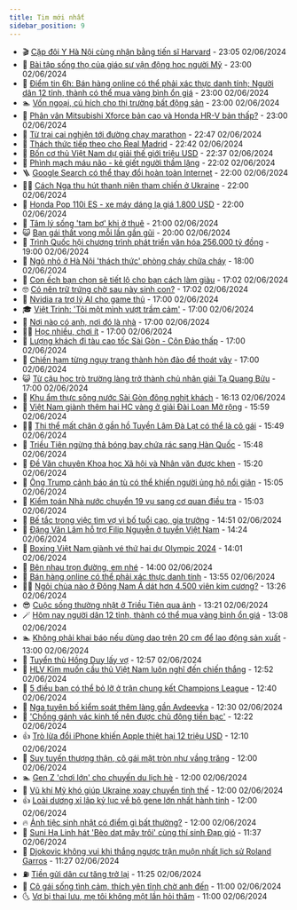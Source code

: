 ```yaml
---
title: Tim mới nhất
sidebar_position: 9
---
```


<!-- vnexpress-tin-moi-nhat:START -->
- 🎬 [Cặp đôi Y Hà Nội cùng nhận bằng tiến sĩ Harvard](https://vnexpress.net/cap-doi-y-ha-noi-cung-nhan-bang-tien-si-harvard-4753416.html) - 23:05 02/06/2024
- 🐎 [Bài tập sống thọ của giáo sư vận động học người Mỹ](https://vnexpress.net/bai-tap-song-tho-cua-giao-su-van-dong-hoc-nguoi-my-4753353.html) - 23:00 02/06/2024
- 🦍 [Điểm tin 6h: Bán hàng online có thể phải xác thực danh tính; Người dân 12 tỉnh, thành có thể mua vàng bình ổn giá](https://vnexpress.net/diem-tin-6h-ban-hang-online-co-the-phai-xac-thuc-danh-tinh-nguoi-dan-12-tinh-thanh-co-the-mua-vang-binh-on-gia-4753511.html) - 23:00 02/06/2024
- 🏊 [Vốn ngoại, cú hích cho thị trường bất động sản](https://vnexpress.net/von-ngoai-cu-hich-cho-thi-truong-bat-dong-san-4753498.html) - 23:00 02/06/2024
- 🎊 [Phân vân Mitsubishi Xforce bản cao và Honda HR-V bản thấp?](https://vnexpress.net/phan-van-mitsubishi-xforce-ban-cao-va-honda-hr-v-ban-thap-4753459.html) - 23:00 02/06/2024
- 🎃 [Từ trại cai nghiện tới đường chạy marathon](https://vnexpress.net/tu-trai-cai-nghien-toi-duong-chay-marathon-4752342.html) - 22:47 02/06/2024
- 🧰 [Thách thức tiếp theo cho Real Madrid](https://vnexpress.net/thach-thuc-tiep-theo-cho-real-madrid-4753500.html) - 22:42 02/06/2024
- 🔭 [Bốn cơ thủ Việt Nam dự giải thế giới triệu USD](https://vnexpress.net/bon-co-thu-viet-nam-du-giai-the-gioi-trieu-usd-4753502.html) - 22:37 02/06/2024
- 🫶 [Phình mạch máu não - kẻ giết người thầm lặng](https://vnexpress.net/phinh-mach-mau-nao-ke-giet-nguoi-tham-lang-4753387.html) - 22:02 02/06/2024
- 🪜 [Google Search có thể thay đổi hoàn toàn Internet](https://vnexpress.net/google-search-co-the-thay-doi-hoan-toan-internet-4753057.html) - 22:00 02/06/2024
- 👨‍🏫 [Cách Nga thu hút thanh niên tham chiến ở Ukraine](https://vnexpress.net/cach-nga-thu-hut-thanh-nien-tham-chien-o-ukraine-4752154.html) - 22:00 02/06/2024
- 🎊 [Honda Pop 110i ES - xe máy dáng lạ giá 1.800 USD](https://vnexpress.net/honda-pop-110i-es-xe-may-dang-la-gia-1-800-usd-4753441.html) - 22:00 02/06/2024
- 🎊 [Tâm lý sống &#39;tạm bợ&#39; khi ở thuê](https://vnexpress.net/tam-ly-song-tam-bo-khi-o-thue-4753472.html) - 21:00 02/06/2024
- 😺 [Bạn gái thất vọng mỗi lần gần gũi](https://vnexpress.net/ban-gai-that-vong-moi-lan-gan-gui-4753432.html) - 20:00 02/06/2024
- 🐘 [Trình Quốc hội chương trình phát triển văn hóa 256.000 tỷ đồng](https://vnexpress.net/trinh-quoc-hoi-chuong-trinh-phat-trien-van-hoa-256-000-ty-dong-4744673.html) - 19:00 02/06/2024
- 🌁 [Ngõ nhỏ ở Hà Nội &#39;thách thức&#39; phòng cháy chữa cháy](https://vnexpress.net/ngo-nho-o-ha-noi-thach-thuc-phong-chay-chua-chay-4753193.html) - 18:00 02/06/2024
- 🐲 [Con ếch bạn chọn sẽ tiết lộ cho bạn cách làm giàu](https://vnexpress.net/con-ech-ban-chon-se-tiet-lo-cho-ban-cach-lam-giau-4752909.html) - 17:02 02/06/2024
- 🤓 [Có nên trữ trứng chờ sau này sinh con?](https://vnexpress.net/co-nen-tru-trung-cho-sau-nay-sinh-con-4742483.html) - 17:02 02/06/2024
- 💪 [Nvidia ra trợ lý AI cho game thủ](https://vnexpress.net/nvidia-ra-tro-ly-ai-cho-game-thu-4753482.html) - 17:00 02/06/2024
- 🎓 [Việt Trinh: &#39;Tôi một mình vượt trầm cảm&#39;](https://vnexpress.net/viet-trinh-toi-mot-minh-vuot-tram-cam-4753429.html) - 17:00 02/06/2024
- 🫣 [Nơi nào có anh, nơi đó là nhà](https://vnexpress.net/noi-nao-co-anh-noi-do-la-nha-4753424.html) - 17:00 02/06/2024
- 🧑‍💻 [Học nhiều, chơi ít](https://vnexpress.net/hoc-nhieu-choi-it-4753314.html) - 17:00 02/06/2024
- 🐲 [Lượng khách đi tàu cao tốc Sài Gòn - Côn Đảo thấp](https://vnexpress.net/luong-khach-di-tau-cao-toc-sai-gon-con-dao-thap-4752419.html) - 17:00 02/06/2024
- 🌝 [Chiến hạm từng ngụy trang thành hòn đảo để thoát vây](https://vnexpress.net/chien-ham-tung-nguy-trang-thanh-hon-dao-de-thoat-vay-4751173.html) - 17:00 02/06/2024
- 😺 [Từ cậu học trò trường làng trở thành chủ nhân giải Tạ Quang Bửu](https://vnexpress.net/tu-cau-hoc-tro-truong-lang-tro-thanh-chu-nhan-giai-ta-quang-buu-4749037.html) - 17:00 02/06/2024
- 🐎 [Khu ẩm thực sông nước Sài Gòn đông nghịt khách](https://vnexpress.net/khu-am-thuc-song-nuoc-sai-gon-dong-nghit-khach-4753485.html) - 16:13 02/06/2024
- 🎡 [Việt Nam giành thêm hai HC vàng ở giải Đài Loan Mở rộng](https://vnexpress.net/viet-nam-gianh-them-hai-hc-vang-o-giai-dai-loan-mo-rong-4753491.html) - 15:59 02/06/2024
- 👨‍🏫 [Thi thể mất chân ở gần hồ Tuyền Lâm Đà Lạt có thể là cô gái](https://vnexpress.net/thi-the-mat-chan-o-gan-ho-tuyen-lam-da-lat-co-the-la-co-gai-4753490.html) - 15:49 02/06/2024
- 🦆 [Triều Tiên ngừng thả bóng bay chứa rác sang Hàn Quốc](https://vnexpress.net/trieu-tien-ngung-tha-bong-bay-chua-rac-sang-han-quoc-4753493.html) - 15:48 02/06/2024
- 🚦 [Đề Văn chuyên Khoa học Xã hội và Nhân văn được khen](https://vnexpress.net/de-van-chuyen-khoa-hoc-xa-hoi-va-nhan-van-duoc-khen-4753334.html) - 15:20 02/06/2024
- 💫 [Ông Trump cảnh báo án tù có thể khiến người ủng hộ nổi giận](https://vnexpress.net/ong-trump-canh-bao-an-tu-co-the-khien-nguoi-ung-ho-noi-gian-4753488.html) - 15:05 02/06/2024
- 🎉 [Kiểm toán Nhà nước chuyển 19 vụ sang cơ quan điều tra](https://vnexpress.net/kiem-toan-nha-nuoc-chuyen-19-vu-sang-co-quan-dieu-tra-4753448.html) - 15:03 02/06/2024
- 🌋 [Bế tắc trong việc tìm vợ vì bố tuổi cao, gia trưởng](https://vnexpress.net/be-tac-trong-viec-tim-vo-vi-bo-tuoi-cao-gia-truong-4753370.html) - 14:51 02/06/2024
- 🤖 [Đặng Văn Lâm hỗ trợ Filip Nguyễn ở tuyển Việt Nam](https://vnexpress.net/dang-van-lam-ho-tro-filip-nguyen-o-tuyen-viet-nam-4753480.html) - 14:24 02/06/2024
- 🦏 [Boxing Việt Nam giành vé thứ hai dự Olympic 2024](https://vnexpress.net/boxing-viet-nam-gianh-ve-thu-hai-du-olympic-2024-4753475.html) - 14:01 02/06/2024
- 🦩 [Bên nhau trọn đường, em nhé](https://vnexpress.net/ben-nhau-tron-duong-em-nhe-4753418.html) - 14:00 02/06/2024
- 👺 [Bán hàng online có thể phải xác thực danh tính](https://vnexpress.net/ban-hang-online-co-the-phai-xac-thuc-danh-tinh-4753460.html) - 13:55 02/06/2024
- 🧑‍🏫 [Ngôi chùa nào ở Đông Nam Á dát hơn 4.500 viên kim cương?](https://vnexpress.net/ngoi-chua-nao-o-dong-nam-a-dat-hon-4-500-vien-kim-cuong-4753445.html) - 13:26 02/06/2024
- 😎 [Cuộc sống thường nhật ở Triều Tiên qua ảnh](https://vnexpress.net/cuoc-song-thuong-nhat-o-trieu-tien-qua-anh-4753451.html) - 13:21 02/06/2024
- 🪄 [Hôm nay người dân 12 tỉnh, thành có thể mua vàng bình ổn giá](https://vnexpress.net/mua-vang-binh-on-gia-o-dau-4753464.html) - 13:08 02/06/2024
- 🏊 [Không phải khai báo nếu dùng dao trên 20 cm để lao động sản xuất](https://vnexpress.net/khong-phai-khai-bao-neu-dung-dao-tren-20-cm-de-lao-dong-san-xuat-4753456.html) - 13:00 02/06/2024
- 💃 [Tuyển thủ Hồng Duy lấy vợ](https://vnexpress.net/tuyen-thu-hong-duy-lay-vo-4753469.html) - 12:57 02/06/2024
- 🦆 [HLV Kim muốn cầu thủ Việt Nam luôn nghĩ đến chiến thắng](https://vnexpress.net/hlv-kim-muon-cau-thu-viet-nam-luon-nghi-den-chien-thang-4753436.html) - 12:52 02/06/2024
- 🎊 [5 điều bạn có thể bỏ lỡ ở trận chung kết Champions League](https://vnexpress.net/5-dieu-ban-co-the-bo-lo-o-tran-chung-ket-champions-league-4753315.html) - 12:40 02/06/2024
- 👺 [Nga tuyên bố kiểm soát thêm làng gần Avdeevka](https://vnexpress.net/nga-tuyen-bo-kiem-soat-them-lang-gan-avdeevka-4753465.html) - 12:30 02/06/2024
- 🎡 [&#39;Chồng gánh vác kinh tế nên được chủ động tiền bạc&#39;](https://vnexpress.net/chong-ganh-vac-kinh-te-nen-duoc-chu-dong-tien-bac-4753420.html) - 12:22 02/06/2024
- 👍 [Trò lừa đổi iPhone khiến Apple thiệt hại 12 triệu USD](https://vnexpress.net/tro-lua-doi-iphone-khien-apple-thiet-hai-12-trieu-usd-4753401.html) - 12:10 02/06/2024
- 🐎 [Suy tuyến thượng thận, cô gái mặt tròn như vầng trăng](https://vnexpress.net/mat-tron-nhu-trang-do-suy-tuyen-thuong-than-4753377.html) - 12:00 02/06/2024
- 🏊 [Gen Z &#39;chơi lớn&#39; cho chuyến du lịch hè](https://vnexpress.net/gen-z-choi-lon-cho-chuyen-du-lich-he-4753194.html) - 12:00 02/06/2024
- 🦩 [Vũ khí Mỹ khó giúp Ukraine xoay chuyển tình thế](https://vnexpress.net/vu-khi-my-kho-giup-ukraine-xoay-chuyen-tinh-the-4753031.html) - 12:00 02/06/2024
- 👍 [Loài dương xỉ lập kỷ lục về bộ gene lớn nhất hành tinh](https://vnexpress.net/loai-duong-xi-lap-ky-luc-ve-bo-gene-lon-nhat-hanh-tinh-4753011.html) - 12:00 02/06/2024
- 🔥 [Ảnh tiệc sinh nhật có điểm gì bất thường?](https://vnexpress.net/anh-tiec-sinh-nhat-co-diem-gi-bat-thuong-4752451.html) - 12:00 02/06/2024
- 💄 [Suni Hạ Linh hát &#39;Bèo dạt mây trôi&#39; cùng thí sinh Đạp gió](https://vnexpress.net/suni-ha-linh-hat-beo-dat-may-troi-cung-thi-sinh-dap-gio-4753411.html) - 11:37 02/06/2024
- 🤡 [Djokovic không vui khi thắng ngược trận muộn nhất lịch sử Roland Garros](https://vnexpress.net/djokovic-khong-vui-khi-thang-nguoc-tran-muon-nhat-lich-su-roland-garros-4753458.html) - 11:27 02/06/2024
- ⛽️ [Tiền gửi dân cư tăng trở lại](https://vnexpress.net/tien-gui-dan-cu-tang-tro-lai-4753421.html) - 11:25 02/06/2024
- 🚀 [Cô gái sống tình cảm, thích yên tĩnh chờ anh đến](https://vnexpress.net/co-gai-song-tinh-cam-thich-yen-tinh-cho-anh-den-4753417.html) - 11:00 02/06/2024
- 🌜 [Vợ bị thai lưu, mẹ tôi không một lần hỏi thăm](https://vnexpress.net/vo-bi-thai-luu-me-toi-khong-mot-lan-hoi-tham-4753415.html) - 11:00 02/06/2024<!-- vnexpress-tin-moi-nhat:END -->
